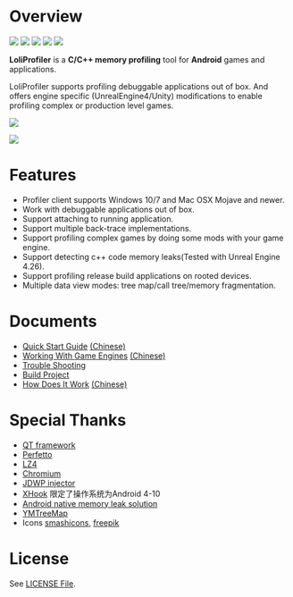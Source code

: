 # Overview

![](https://img.shields.io/badge/license-MIT-brightgreen.svg?style=flat)
![](https://img.shields.io/badge/support-UnrealEngine4%20%7C%20UnityEngine-brightgreen.svg?style=flat)
![](https://img.shields.io/badge/release-1.1.1-red.svg?style=flat)
![](https://img.shields.io/badge/android-5.0%20--%2010-blue.svg?style=flat)
![](https://img.shields.io/badge/arch-armeabi%20%7C%20armeabi--v7a%20%7C%20arm64--v8a-blue.svg?style=flat)

**LoliProfiler** is a **C/C++ memory profiling** tool for **Android** games and applications.

LoliProfiler supports profiling debuggable applications out of box. And offers engine specific (UnrealEngine4/Unity) modifications to enable profiling complex or production level games. 

![](res/images/macos.png)

![](res/images/treemap.gif)

# Features

* Profiler client supports Windows 10/7 and Mac OSX Mojave and newer.
* Work with debuggable applications out of box.
* Support attaching to running application.
* Support multiple back-trace implementations.
* Support profiling complex games by doing some mods with your game engine.
* Support detecting c++ code memory leaks(Tested with Unreal Engine 4.26).
* Support profiling release build applications on rooted devices.
* Multiple data view modes: tree map/call tree/memory fragmentation.

# Documents

* [Quick Start Guide](docs/QUICK_START.md) [(Chinese)](docs/QUICK_START_CN.md)
* [Working With Game Engines](docs/GAME_ENGINE.md) [(Chinese)](docs/GAME_ENGINE_CN.md)
* [Trouble Shooting](docs/TROUBLE_SHOOTING.md)
* [Build Project](docs/BUILD.md)
* [How Does It Work](docs/PRINCIPLE.md) [(Chinese)](docs/PRINCIPLE_CN.md)

# Special Thanks

* [QT framework](https://www.qt.io/)
* [Perfetto](https://perfetto.dev/)
* [LZ4](https://github.com/lz4/lz4)
* [Chromium](https://chromium.googlesource.com/chromium/src/base/+/master/debug/stack_trace.cc)
* [JDWP injector](https://koz.io/library-injection-for-debuggable-android-apps/)
* [XHook](https://github.com/iqiyi/xHook) 限定了操作系统为Android 4-10 
* [Android native memory leak solution](https://developer.aliyun.com/article/708672)
* [YMTreeMap](https://github.com/yahoo/YMTreeMap)
* Icons [smashicons](https://www.flaticon.com/authors/smashicons), [freepik](https://www.flaticon.com/authors/freepik)

# License

See [LICENSE File](LICENSE).
